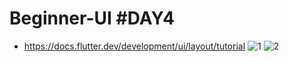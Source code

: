 # Beginner-UI #DAY4

- https://docs.flutter.dev/development/ui/layout/tutorial
![1](https://user-images.githubusercontent.com/61762281/190674773-250350f4-0c76-4484-ab1c-f8ea346faed5.jpg)
![2](https://user-images.githubusercontent.com/61762281/190674785-6eb6bcbc-4475-48cf-9e03-d3c9064d8747.jpg)
